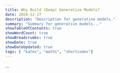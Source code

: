 ```yaml
---
title: Why Build (Deep) Generative Models?
date: 2024-12-27
description: "Description for generative models."
summary: "Summary for generative models..."
showTableOfContents: true
showWordCount: true
showBreadcrumbs: true
showDate: true
showDateUpdated: true
tags: [ "katex", "maths", "shortcodes"]
---
```

...